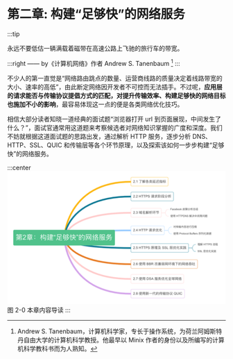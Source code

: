 # 第二章: 构建“足够快”的网络服务

:::tip <a/>

永远不要低估一辆满载着磁带在高速公路上飞驰的旅行车的带宽。

:::right
—— by《计算机网络》作者 Andrew S. Tanenbaum [^1]
:::

不少人的第一直觉是“网络路由跳点的数量、运营商线路的质量决定着线路带宽的大小、速率的高低”，由此断定网络因开发者不可控而无法插手。不过呢，**应用层的请求能否与传输协议提倡方式的匹配，对提升传输效率、构建足够快的网络目标也施加不小的影响**，最容易体现这一点的便是各类网络优化技巧。

相信大部分读者知晓一道经典的面试题“浏览器打开 url 到页面展现，中间发生了什么？”，面试官通常用这道题来考察候选者对网络知识掌握的广度和深度。我们不妨就根据这道面试题的思路出发，通过解析 HTTP 服务，逐步分析 DNS、HTTP、SSL、QUIC 和传输层等各个环节原理，以及探索该如何一步步构建“足够快”的网络服务。

:::center
  ![](../assets/http-summary.png)<br/>
  图 2-0 本章内容导读
:::

[^1]: Andrew S. Tanenbaum，计算机科学家，专长于操作系统，为荷兰阿姆斯特丹自由大学的计算机科学教授。他最早以 Minix 作者的身份以及所编写的计算机科学教科书而为人熟知。